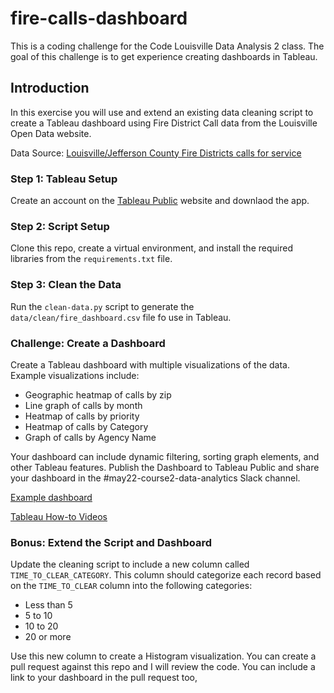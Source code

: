 # fire-calls-dashboard
This is a coding challenge for the Code Louisville Data Analysis 2 class. The 
goal of this challenge is to get experience creating dashboards in Tableau. 

## Introduction
In this exercise you will use and extend an existing data cleaning script to 
create a Tableau dashboard using Fire District Call data from the Louisville Open Data website. 

Data Source: 
[Louisville/Jefferson County Fire Districts calls for service](https://data.louisvilleky.gov/dataset/louisvillejefferson-county-fire-districts-calls-service) 

### Step 1: Tableau Setup

Create an account on the [Tableau Public](https://public.tableau.com/en-us/s/) website and downlaod the app.


### Step 2: Script Setup

Clone this repo, create a virtual environment, and install the required libraries from the `requirements.txt` file.

### Step 3: Clean the Data

Run the `clean-data.py` script to generate the `data/clean/fire_dashboard.csv` file fo use in Tableau.

### Challenge: Create a Dashboard

Create a Tableau dashboard with multiple visualizations of the data. Example visualizations include:

- Geographic heatmap of calls by zip
- Line graph of calls by month
- Heatmap of calls by priority
- Heatmap of calls by Category
- Graph of calls by Agency Name

Your dashboard can include dynamic filtering, sorting graph elements, and other Tableau features. Publish the Dashboard to Tableau Public and share your dashboard in the #may22-course2-data-analytics Slack channel.

[Example dashboard](https://public.tableau.com/app/profile/jeff.dillon3251/viz/FireCalls_16558458057010/FireCallsDashboard)

[Tableau How-to Videos](https://public.tableau.com/en-us/s/resources)



### Bonus: Extend the Script and Dashboard

Update the cleaning script to include a new column called `TIME_TO_CLEAR_CATEGORY`. This column should categorize each record based on the `TIME_TO_CLEAR` column into the following categories:

- Less than 5
- 5 to 10
- 10 to 20
- 20 or more

Use this new column to create a Histogram visualization. You can create a pull request against this repo and I will review the code. You can include a link to your dashboard in the pull request too,
